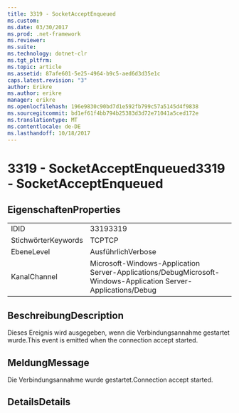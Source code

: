 ```yaml
---
title: 3319 - SocketAcceptEnqueued
ms.custom: 
ms.date: 03/30/2017
ms.prod: .net-framework
ms.reviewer: 
ms.suite: 
ms.technology: dotnet-clr
ms.tgt_pltfrm: 
ms.topic: article
ms.assetid: 87afe601-5e25-4964-b9c5-aed6d3d35e1c
caps.latest.revision: "3"
author: Erikre
ms.author: erikre
manager: erikre
ms.openlocfilehash: 196e9830c90bd7d1e592fb799c57a5145d4f9838
ms.sourcegitcommit: bd1ef61f4bb794b25383d3d72e71041a5ced172e
ms.translationtype: MT
ms.contentlocale: de-DE
ms.lasthandoff: 10/18/2017
---
```

# <a name="3319---socketacceptenqueued"></a><span data-ttu-id="daa05-102">3319 - SocketAcceptEnqueued</span><span class="sxs-lookup"><span data-stu-id="daa05-102">3319 - SocketAcceptEnqueued</span></span>
## <a name="properties"></a><span data-ttu-id="daa05-103">Eigenschaften</span><span class="sxs-lookup"><span data-stu-id="daa05-103">Properties</span></span>  
  
|||  
|-|-|  
|<span data-ttu-id="daa05-104">ID</span><span class="sxs-lookup"><span data-stu-id="daa05-104">ID</span></span>|<span data-ttu-id="daa05-105">3319</span><span class="sxs-lookup"><span data-stu-id="daa05-105">3319</span></span>|  
|<span data-ttu-id="daa05-106">Stichwörter</span><span class="sxs-lookup"><span data-stu-id="daa05-106">Keywords</span></span>|<span data-ttu-id="daa05-107">TCP</span><span class="sxs-lookup"><span data-stu-id="daa05-107">TCP</span></span>|  
|<span data-ttu-id="daa05-108">Ebene</span><span class="sxs-lookup"><span data-stu-id="daa05-108">Level</span></span>|<span data-ttu-id="daa05-109">Ausführlich</span><span class="sxs-lookup"><span data-stu-id="daa05-109">Verbose</span></span>|  
|<span data-ttu-id="daa05-110">Kanal</span><span class="sxs-lookup"><span data-stu-id="daa05-110">Channel</span></span>|<span data-ttu-id="daa05-111">Microsoft-Windows-Application Server-Applications/Debug</span><span class="sxs-lookup"><span data-stu-id="daa05-111">Microsoft-Windows-Application Server-Applications/Debug</span></span>|  
  
## <a name="description"></a><span data-ttu-id="daa05-112">Beschreibung</span><span class="sxs-lookup"><span data-stu-id="daa05-112">Description</span></span>  
 <span data-ttu-id="daa05-113">Dieses Ereignis wird ausgegeben, wenn die Verbindungsannahme gestartet wurde.</span><span class="sxs-lookup"><span data-stu-id="daa05-113">This event is emitted when the connection accept started.</span></span>  
  
## <a name="message"></a><span data-ttu-id="daa05-114">Meldung</span><span class="sxs-lookup"><span data-stu-id="daa05-114">Message</span></span>  
 <span data-ttu-id="daa05-115">Die Verbindungsannahme wurde gestartet.</span><span class="sxs-lookup"><span data-stu-id="daa05-115">Connection accept started.</span></span>  
  
## <a name="details"></a><span data-ttu-id="daa05-116">Details</span><span class="sxs-lookup"><span data-stu-id="daa05-116">Details</span></span>

